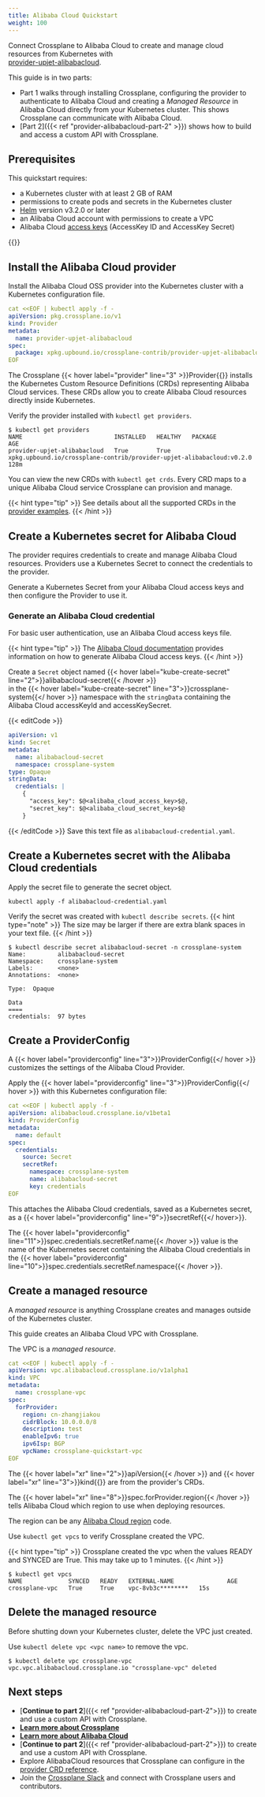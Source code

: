 ```yaml
---
title: Alibaba Cloud Quickstart
weight: 100
---
```


Connect Crossplane to Alibaba Cloud to create and manage cloud resources from Kubernetes
with  
[provider-upjet-alibabacloud](https://github.com/crossplane-contrib/provider-upjet-alibabacloud).

This guide is in two parts:
* Part 1 walks through installing Crossplane, configuring the provider to
  authenticate to Alibaba Cloud and creating a _Managed Resource_ in Alibaba Cloud directly from your
  Kubernetes cluster. This shows Crossplane can communicate with Alibaba Cloud.
* [Part 2]({{< ref "provider-alibabacloud-part-2" >}}) shows how to build and access a
  custom API with Crossplane.

## Prerequisites

This quickstart requires:

* a Kubernetes cluster with at least 2 GB of RAM
* permissions to create pods and secrets in the Kubernetes cluster
* [Helm](https://helm.sh/) version v3.2.0 or later
* an Alibaba Cloud account with permissions to create a VPC
* Alibaba Cloud [access keys](https://help.aliyun.com/document_detail/53045.html) (AccessKey ID and AccessKey Secret)

{{<include file="/master/getting-started/install-crossplane-include.md" type="page" >}}

## Install the Alibaba Cloud provider

Install the Alibaba Cloud OSS provider into the Kubernetes cluster with a Kubernetes
configuration file.

```yaml {label="provider",copy-lines="all"}
cat <<EOF | kubectl apply -f -
apiVersion: pkg.crossplane.io/v1
kind: Provider
metadata:
  name: provider-upjet-alibabacloud
spec:
  package: xpkg.upbound.io/crossplane-contrib/provider-upjet-alibabacloud:v0.2.0
EOF
```

The Crossplane {{< hover label="provider" line="3" >}}Provider{{}}
installs the Kubernetes Custom Resource Definitions (CRDs) representing Alibaba Cloud
services. These CRDs allow you to create Alibaba Cloud resources directly inside
Kubernetes.

Verify the provider installed with `kubectl get providers`.
```shell {copy-lines="1",label="getProvider"}
$ kubectl get providers
NAME                          INSTALLED   HEALTHY   PACKAGE                                                                 AGE
provider-upjet-alibabacloud   True        True      xpkg.upbound.io/crossplane-contrib/provider-upjet-alibabacloud:v0.2.0   128m
```
You can view the new CRDs with `kubectl get crds`.
Every CRD maps to a unique Alibaba Cloud service Crossplane can provision and manage.

{{< hint type="tip" >}}
See details about all the supported CRDs in the
[provider examples](https://github.com/crossplane-contrib/provider-upjet-alibabacloud/tree/main/examples).
{{< /hint >}}

## Create a Kubernetes secret for Alibaba Cloud
The provider requires credentials to create and manage Alibaba Cloud resources.
Providers use a Kubernetes Secret to connect the credentials to the provider.

Generate a Kubernetes Secret from your Alibaba Cloud access keys and
then configure the Provider to use it.

### Generate an Alibaba Cloud credential
For basic user authentication, use an Alibaba Cloud access keys file.

{{< hint type="tip" >}}
The [Alibaba Cloud documentation](https://www.alibabacloud.com/help/en/ram/user-guide/create-an-accesskey-pair)
provides information on how to generate Alibaba Cloud access keys.
{{< /hint >}}

Create a `Secret` object named
{{< hover label="kube-create-secret" line="2">}}alibabacloud-secret{{< /hover >}}  
in the {{< hover label="kube-create-secret" line="3">}}crossplane-system{{</ hover >}} namespace
with the `stringData` containing the Alibaba Cloud accessKeyId and accessKeySecret.

{{< editCode >}}
```yaml {label="configSecret",copy-lines="all"}
apiVersion: v1
kind: Secret
metadata:
  name: alibabacloud-secret
  namespace: crossplane-system
type: Opaque
stringData:
  credentials: |
    {
      "access_key": $@<alibaba_cloud_access_key>$@,
      "secret_key": $@<alibaba_cloud_secret_key>$@
    }
```
{{< /editCode >}}
Save this text file as `alibabacloud-credential.yaml`.

## Create a Kubernetes secret with the Alibaba Cloud credentials

Apply the secret file to generate the secret object.
```shell {label="kube-create-secret",copy-lines="all"}
kubectl apply -f alibabacloud-credential.yaml
```
Verify the secret was created with `kubectl describe secrets`.
{{< hint type="note" >}}
The size may be larger if there are extra blank spaces in your text file.
{{< /hint >}}
```shell {copy-lines="1",label="getSecret"}
$ kubectl describe secret alibabacloud-secret -n crossplane-system
Name:         alibabacloud-secret
Namespace:    crossplane-system
Labels:       <none>
Annotations:  <none>

Type:  Opaque

Data
====
credentials:  97 bytes
```
## Create a ProviderConfig
A {{< hover label="providerconfig" line="3">}}ProviderConfig{{</ hover >}}
customizes the settings of the Alibaba Cloud Provider.

Apply the
{{< hover label="providerconfig" line="3">}}ProviderConfig{{</ hover >}}
with this Kubernetes configuration file:
```yaml {label="providerconfig",copy-lines="all"}
cat <<EOF | kubectl apply -f -
apiVersion: alibabacloud.crossplane.io/v1beta1
kind: ProviderConfig
metadata:
  name: default
spec:
  credentials:
    source: Secret
    secretRef:
      namespace: crossplane-system
      name: alibabacloud-secret
      key: credentials
EOF
```
This attaches the Alibaba Cloud credentials, saved as a Kubernetes secret, as a
{{< hover label="providerconfig" line="9">}}secretRef{{</ hover>}}.

The
{{< hover label="providerconfig" line="11">}}spec.credentials.secretRef.name{{< /hover >}}
value is the name of the Kubernetes secret containing the Alibaba Cloud credentials in the
{{< hover label="providerconfig" line="10">}}spec.credentials.secretRef.namespace{{< /hover >}}.

## Create a managed resource
A _managed resource_ is anything Crossplane creates and manages outside of the Kubernetes cluster.  

This guide creates an Alibaba Cloud VPC with Crossplane.  

The VPC is a _managed resource_.

```yaml {label="xr"}
cat <<EOF | kubectl apply -f -
apiVersion: vpc.alibabacloud.crossplane.io/v1alpha1
kind: VPC
metadata:
  name: crossplane-vpc
spec:
  forProvider:
    region: cn-zhangjiakou
    cidrBlock: 10.0.0.0/8
    description: test
    enableIpv6: true
    ipv6Isp: BGP
    vpcName: crossplane-quickstart-vpc
EOF
```
The {{< hover label="xr" line="2">}}apiVersion{{< /hover >}} and
{{< hover label="xr" line="3">}}kind{{}} are from the provider's CRDs.

The {{< hover label="xr" line="8">}}spec.forProvider.region{{< /hover >}} tells
Alibaba Cloud which region to use when deploying resources.

The region can be any
[Alibaba Cloud region](https://www.alibabacloud.com/help/en/cloud-migration-guide-for-beginners/latest/regions-and-zones) code.

Use `kubectl get vpcs` to verify Crossplane created the VPC.

{{< hint type="tip" >}}
Crossplane created the vpc when the values READY and SYNCED are True.
This may take up to 1 minutes.
{{< /hint >}}
```shell {label="getVpc",copy-lines="all"}
$ kubectl get vpcs
NAME             SYNCED   READY   EXTERNAL-NAME               AGE
crossplane-vpc   True     True    vpc-8vb3c********   15s
```

## Delete the managed resource
Before shutting down your Kubernetes cluster, delete the VPC just created.

Use `kubectl delete vpc <vpc name>` to remove the vpc.

```shell {label="deleteVpc",copy-lines="all"}
$ kubectl delete vpc crossplane-vpc
vpc.vpc.alibabacloud.crossplane.io "crossplane-vpc" deleted
```
## Next steps
* [**Continue to part 2**]({{< ref "provider-alibabacloud-part-2">}}) to create and use a 
custom API with Crossplane.
* [**Learn more about Crossplane**](https://crossplane.io/)
* [**Learn more about Alibaba Cloud**](https://www.alibabacloud.com/)
* [**Continue to part 2**]({{< ref "provider-alibabacloud-part-2">}}) to create and use a
  custom API with Crossplane.
* Explore AlibabaCloud resources that Crossplane can configure in the
  [provider CRD reference](https://github.com/crossplane-contrib/provider-upjet-alibabacloud/blob/main/package/crds).
* Join the [Crossplane Slack](https://slack.crossplane.io/) and connect with
  Crossplane users and contributors.
